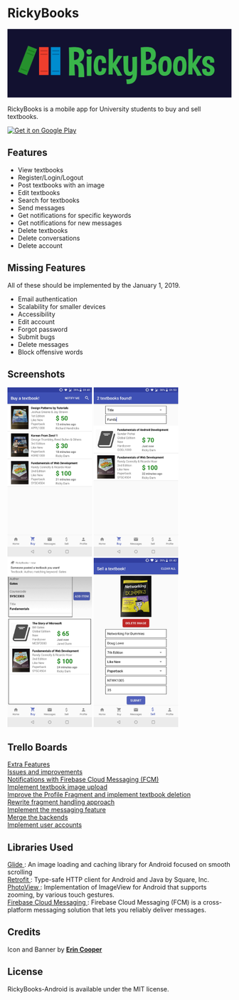 # RickyBooks
<img src="assets/RickyBooksBanner.svg" width="600" />
<p> RickyBooks is a mobile app for University students to buy and sell textbooks. </p>
<a href='https://play.google.com/store/apps/details?id=com.rickybooks.rickybooks'><img alt='Get it on Google Play' src='https://play.google.com/intl/en_gb/badges/images/generic/en_badge_web_generic.png' width="200" /></a>

## Features
- View textbooks
- Register/Login/Logout
- Post textbooks with an image
- Edit textbooks
- Search for textbooks
- Send messages
- Get notifications for specific keywords
- Get notifications for new messages
- Delete textbooks
- Delete conversations
- Delete account

## Missing Features
All of these should be implemented by the January 1, 2019.
- Email authentication
- Scalability for smaller devices
- Accessibility
- Edit account
- Forgot password
- Submit bugs
- Delete messages
- Block offensive words

## Screenshots
<img src="assets/Buy.jpg" width="190" />
<img src="assets/Search.jpg" width="190" />
<img src="assets/Notify.jpg" width="190" />
<img src="assets/Sell.jpg" width="190" />

## Trello Boards
<a href="https://trello.com/b/5oQWRqpH/extra-features">Extra Features</a><br>
<a href="https://trello.com/b/2puSYgbJ/issues-and-improvements">Issues and improvements</a><br>
<a href="https://trello.com/b/ki8jgEMa/notifications">Notifications with Firebase Cloud Messaging (FCM)</a><br>
<a href="https://trello.com/b/0uoEUoEl/textbook-images">Implement textbook image upload</a><br>
<a href="https://trello.com/b/85zzztsC/delete-and-profile">Improve the Profile Fragment and implement textbook deletion</a><br>
<a href="https://trello.com/b/uBiYeOMW/fix-fragments">Rewrite fragment handling approach</a><br>
<a href="https://trello.com/b/sURkgAis/messaging">Implement the messaging feature</a><br>
<a href="https://trello.com/b/eA8rG8tt/merge-backends">Merge the backends</a><br>
<a href="https://trello.com/b/7EsquVjk/user-accounts">Implement user accounts</a><br>

## Libraries Used
<a href="https://github.com/bumptech/glide"> Glide </a>: An image loading and caching library for Android focused on smooth scrolling <br>
<a href="https://github.com/square/retrofit"> Retrofit </a>: Type-safe HTTP client for Android and Java by Square, Inc. <br>
<a href="https://github.com/chrisbanes/PhotoView"> PhotoView </a>: Implementation of ImageView for Android that supports zooming, by various touch gestures. <br>
<a href="https://firebase.google.com/docs/cloud-messaging/android/client"> Firebase Cloud Messaging </a>: Firebase Cloud Messaging (FCM) is a cross-platform messaging solution that lets you reliably deliver messages.

## Credits
Icon and Banner by <a href="https://cooper-erin-marie.format.com/"> **Erin Cooper** </a>

## License
RickyBooks-Android is available under the MIT license.

